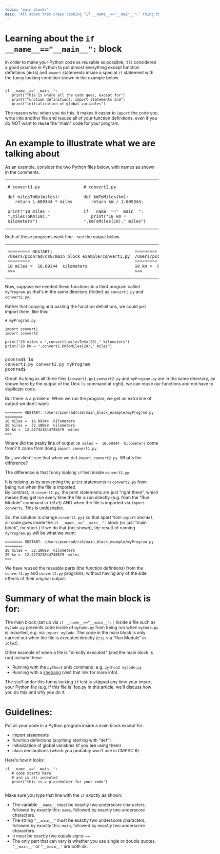 ```yaml
---
topic: 'main blocks'
desc: 'All about that crazy looking `if __name__=="__main__":` thing that you see in some Python code'
---
```


# Learning about the `if __name__=="__main__":` block

In order to make your Python code as reusable as possible, it is considered a good practice in Python to put almost everything except function defintions (`def`s) and `import` statements  inside a special `if`
statement with the funny looking condition shown in the example below.

```

if __name__=="__main__":
   print("This is where all the code goes, except for")
   print("function definitions, import statements and")
   print("initialization of global variables")

```

The reason why: when you do this, it makes it easier to `import` the code you write into another file and resuse all of your function definitions, even if you do NOT want to reuse the "main" code for your program.

# An example to illustrate what we are talking about

As an example, consider the two Python files below, with names as shown in the comments:

<table>
<tr>
<td markdown="1">

```
# convert1.py

def milesToKm(miles):
   return 1.609344 * miles
   
print("10 miles = ",milesToKm(10)," kilometers")
```

</td>
<td markdown="1">

```
# convert2.py

def kmToMiles(km):
   return km / 1.609344;
   
if __name__=="__main__":
   print("10 km = ",kmToMiles(10)," miles")
```

</td>
</tr>
</table>

Both of these programs work fine&mdash;see the output below.

<table>
<tr>
<td markdown="1">

```
========= RESTART: /Users/pconrad/cs8/main_block_example/convert1.py =========
10 miles =  16.09344  kilometers
>>> 
```

</td>
<td markdown="1">

```
========= RESTART: /Users/pconrad/cs8/main_block_example/convert2.py =========
10 km =  6.2137119223733395  miles
>>> 
```

</td>
</tr>
</table>


Now, suppose we needed these functions in a third program called `myProgram.py` that's in the same directory (folder) as `convert1.py` and `convert2.py`.  

Rather that copying and pasting the function definitions, we could just import them, like this:

```
# myProgram.py

import convert1
import convert2

print("20 miles = ",convert1.milesToKm(20)," kilometers")
print("20 km = ",convert2.kmToMiles(20)," miles")


```

<pre style="width:20em"; float:right" markdown="1">
pconrad$ <b>ls</b>
convert1.py	convert2.py	myProgram.py
pconrad$ 
</pre>

<div style="width: 50em;" markdown="1">

Great!  As long as all three files (`convert1.py1`,`convert2.py` and `myProgram.py` are in the same directory, as shown here by the output of the Unix `ls` command at right), we can reuse our functions and not have to duplicate code.

</div>

<div markdown="1" style="clear:both;">But there is a problem.    When we run the program, we get an extra line of output we don't want: </div>

```
======== RESTART: /Users/pconrad/cs8/main_block_example/myProgram.py ========
10 miles =  16.09344  kilometers
20 miles =  32.18688  kilometers
20 km =  12.427423844746679  miles
>>> 
```

Where did the pesky line of output `10 miles =  16.09344  kilometers` come from? It came from doing `import convert1.py`.

But, we didn't see that when we did `import convert2.py`.   What's the difference?

The difference is that  funny looking `if` test inside `convert2.py`.

It is helping us by preventing the `print` statements in `convert2.py` from being run when the file is imported.   
By contrast, in `convert1.py`, the print statements are just "right there", which means they get run every time the file is run directly (e.g. from the "Run Module" command in `idle3`) AND when the file is imported via `import convert1`.  This is undesirable.  

So, the solution is change `convert1.py1` so that apart from `import` and `def`, all code goes inside the `if __name__=="__main__":` block (or just "main block", for short.)  If we do that (not shown), the result of running `myProgram.py` will be what we want:

```
======== RESTART: /Users/pconrad/cs8/main_block_example/myProgram.py ========
20 miles =  32.18688  kilometers
20 km =  12.427423844746679  miles
>>> 
```

We have reused the resuable parts (the function defintions) from the `convert1.py` and `convert2.py` programs, without having any of the side effects of their original output.

# Summary of what the main block is for:

The main block (set up via `if __name__=="__main__":` ) inside a file such as `myCode.py` prevents code inside of `myCode.py` from being run
when `myCode.py` is imported, e.g. via `import myCode`.   The code  in the main block is only carried out when the file is executed directly (e.g. via "Run Module" in `idle3`).

Other example of when a file is "directly executed" (and the main block is run) include these:
* Running with the `python3` unix command, e.g. `python3 myCode.py`
* Running with a [shebang](/topics/shebang/) (visit that link for more info).


The stuff under this funny looking `if` test is <em>skipped</em> any time your import your Python file (e.g. if this file is `foo.py
In this article, we'll discuss how you do this and why you do it.

# Guidelines:

Put all your code in a Python program inside a main block except for:
* import statements
* function definitions (anything starting with "def")
* initialization of global variables (if you are using them)
* class declarations (which you probably won't use in CMPSC 8).

Here's how it looks:

```
if __name__=="__main__":
   # code starts here
   # and is all indented
   print("this is a placeholder for your code")
   
```

Make sure you type that line with the `if`  <em>exactly</em> as shown:
* The variable `__name__` must be exactly two underscore characters, followed by exactly this: `name`, followed by exactly two underscore characters. 
* The string `"__main__"` must be exactly two underscore characters, followed by exactly this: `main`, followed by exactly two underscore characters.
* It must be exactly two equals signs: `==`
* The only part that can vary is whether you use single or double quotes. `'__main__'` or `"__main__"` are both ok.

